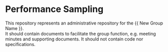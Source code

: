 
# Performance Sampling

This repository represents an administrative repository for the {{ New Group Name }}.  
It should contain documents to facilitate the group function, e.g. meeting minutes and supporting documents.
It should not contain code nor specifications.
